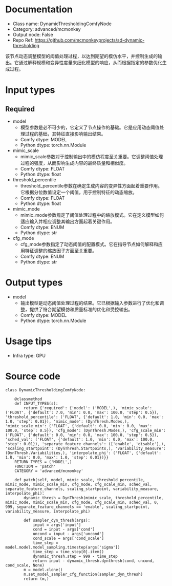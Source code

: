 # Documentation
- Class name: DynamicThresholdingComfyNode
- Category: advanced/mcmonkey
- Output node: False
- Repo Ref: https://github.com/mcmonkeyprojects/sd-dynamic-thresholding

该节点动态调整模型的阈值处理过程，以达到期望的模仿水平，并控制生成的输出。它通过解释规模和变异性度量来细化模型的响应，从而根据指定的参数优化生成过程。

# Input types
## Required
- model
    - 模型参数是必不可少的，它定义了节点操作的基础。它是应用动态阈值处理过程的基础，其特征直接影响输出结果。
    - Comfy dtype: MODEL
    - Python dtype: torch.nn.Module
- mimic_scale
    - mimic_scale参数对于控制输出中的模仿程度至关重要。它调整阈值处理过程的强度，从而影响生成内容的最终质量和相似度。
    - Comfy dtype: FLOAT
    - Python dtype: float
- threshold_percentile
    - threshold_percentile参数在确定生成内容的变异性方面起着重要作用。它根据分位数值设定一个阈值，用于控制特征的动态缩放。
    - Comfy dtype: FLOAT
    - Python dtype: float
- mimic_mode
    - mimic_mode参数规定了阈值处理过程中的缩放模式。它在定义模型如何适应输入并相应调整其输出方面起着关键作用。
    - Comfy dtype: ENUM
    - Python dtype: str
- cfg_mode
    - cfg_mode参数指定了动态阈值的配置模式。它在指导节点如何解释和应用特征调整的缩放因子方面至关重要。
    - Comfy dtype: ENUM
    - Python dtype: str

# Output types
- model
    - 输出模型是动态阈值处理过程的结果。它已根据输入参数进行了优化和调整，提供了符合期望模仿和质量标准的优化和受控输出。
    - Comfy dtype: MODEL
    - Python dtype: torch.nn.Module

# Usage tips
- Infra type: GPU

# Source code
```
class DynamicThresholdingComfyNode:

    @classmethod
    def INPUT_TYPES(s):
        return {'required': {'model': ('MODEL',), 'mimic_scale': ('FLOAT', {'default': 7.0, 'min': 0.0, 'max': 100.0, 'step': 0.5}), 'threshold_percentile': ('FLOAT', {'default': 1.0, 'min': 0.0, 'max': 1.0, 'step': 0.01}), 'mimic_mode': (DynThresh.Modes,), 'mimic_scale_min': ('FLOAT', {'default': 0.0, 'min': 0.0, 'max': 100.0, 'step': 0.5}), 'cfg_mode': (DynThresh.Modes,), 'cfg_scale_min': ('FLOAT', {'default': 0.0, 'min': 0.0, 'max': 100.0, 'step': 0.5}), 'sched_val': ('FLOAT', {'default': 1.0, 'min': 0.0, 'max': 100.0, 'step': 0.01}), 'separate_feature_channels': (['enable', 'disable'],), 'scaling_startpoint': (DynThresh.Startpoints,), 'variability_measure': (DynThresh.Variabilities,), 'interpolate_phi': ('FLOAT', {'default': 1.0, 'min': 0.0, 'max': 1.0, 'step': 0.01})}}
    RETURN_TYPES = ('MODEL',)
    FUNCTION = 'patch'
    CATEGORY = 'advanced/mcmonkey'

    def patch(self, model, mimic_scale, threshold_percentile, mimic_mode, mimic_scale_min, cfg_mode, cfg_scale_min, sched_val, separate_feature_channels, scaling_startpoint, variability_measure, interpolate_phi):
        dynamic_thresh = DynThresh(mimic_scale, threshold_percentile, mimic_mode, mimic_scale_min, cfg_mode, cfg_scale_min, sched_val, 0, 999, separate_feature_channels == 'enable', scaling_startpoint, variability_measure, interpolate_phi)

        def sampler_dyn_thresh(args):
            input = args['input']
            cond = input - args['cond']
            uncond = input - args['uncond']
            cond_scale = args['cond_scale']
            time_step = model.model.model_sampling.timestep(args['sigma'])
            time_step = time_step[0].item()
            dynamic_thresh.step = 999 - time_step
            return input - dynamic_thresh.dynthresh(cond, uncond, cond_scale, None)
        m = model.clone()
        m.set_model_sampler_cfg_function(sampler_dyn_thresh)
        return (m,)
```